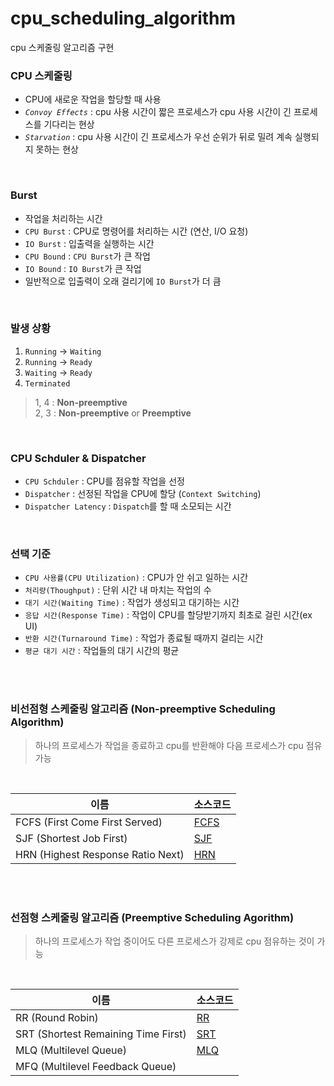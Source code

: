 # cpu_scheduling_algorithm

cpu 스케줄링 알고리즘 구현

### **CPU 스케줄링**
- CPU에 새로운 작업을 할당할 때 사용
- *`Convoy Effects`* : cpu 사용 시간이 짧은 프로세스가 cpu 사용 시간이 긴 프로세스를 기다리는 현상
- *`Starvation`* : cpu 사용 시간이 긴 프로세스가 우선 순위가 뒤로 밀려 계속 실행되지 못하는 현상

<br>

### **Burst**
- 작업을 처리하는 시간
- `CPU Burst` : CPU로 명령어를 처리하는 시간 (연산, I/O 요청)
- `IO Burst` : 입출력을 실행하는 시간
- `CPU Bound` : `CPU Burst`가 큰 작업
- `IO Bound` : `IO Burst`가 큰 작업
- 일반적으로 입출력이 오래 걸리기에 `IO Burst`가 더 큼

<br>

### **발생 상황**
1. `Running` -> `Waiting`
2. `Running` -> `Ready`
3. `Waiting` -> `Ready`
4. `Terminated`

> 1, 4 : **Non-preemptive**<br>
> 2, 3 : **Non-preemptive** or **Preemptive**

<br>

### **CPU Schduler & Dispatcher**
- `CPU Schduler` : CPU를 점유할 작업을 선정
- `Dispatcher` : 선정된 작업을 CPU에 할당 (`Context Switching`)
- `Dispatcher Latency` : `Dispatch`를 할 때 소모되는 시간

<br>

### **선택 기준**
- `CPU 사용률(CPU Utilization)` : CPU가 안 쉬고 일하는 시간
- `처리량(Thoughput)` : 단위 시간 내 마치는 작업의 수
- `대기 시간(Waiting Time)` : 작업가 생성되고 대기하는 시간
- `응답 시간(Response Time)` : 작업이 CPU를 할당받기까지 최초로 걸린 시간(ex UI)
- `반환 시간(Turnaround Time)` : 작업가 종료될 때까지 걸리는 시간
- `평균 대기 시간` : 작업들의 대기 시간의 평균

<br><br>

### 비선점형 스케줄링 알고리즘 (Non-preemptive Scheduling Algorithm)
> 하나의 프로세스가 작업을 종료하고 cpu를 반환해야 다음 프로세스가 cpu 점유 가능

<br>

| 이름 | 소스코드 |
|---|---|
| FCFS (First Come First Served) | [FCFS](./nonpreemptive/FCFS.cc) |
| SJF (Shortest Job First) | [SJF](./nonpreemptive/SJF.cc) |
| HRN (Highest Response Ratio Next) | [HRN](./nonpreemptive/HRN.cc) |

<br><br>

### 선점형 스케줄링 알고리즘 (Preemptive Scheduling Agorithm)
> 하나의 프로세스가 작업 중이어도 다른 프로세스가 강제로 cpu 점유하는 것이 가능

<br>

| 이름 | 소스코드 |
|---|---|
| RR (Round Robin) | [RR](./preemptive/RR.cc) |
| SRT (Shortest Remaining Time First) | [SRT](./preemptive/SRT.cc) |
| MLQ (Multilevel Queue) | [MLQ](./preemptive/MLQ.cc) |
| MFQ (Multilevel Feedback Queue) | |
